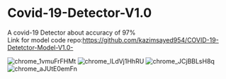 # Covid-19-Detector-V1.0
A covid-19 Detector about accuracy of 97%<br>
Link for model code repo:https://github.com/kazimsayed954/COVID-19-Detetctor-Model-V1.0-

![chrome_1vmuFrFHMt](https://user-images.githubusercontent.com/41298650/85228824-89525f80-b403-11ea-95e3-ef950081bfbf.png)
![chrome_lLdVj1HhRU](https://user-images.githubusercontent.com/41298650/85228829-8e171380-b403-11ea-86e3-f9349de67e21.png)
![chrome_JCjBBLsH8q](https://user-images.githubusercontent.com/41298650/85228826-8d7e7d00-b403-11ea-96ba-7c4ac5945a55.png)
![chrome_aJUtE0emFn](https://user-images.githubusercontent.com/41298650/85228825-8bb4b980-b403-11ea-996e-f22a46e0afd7.png)

